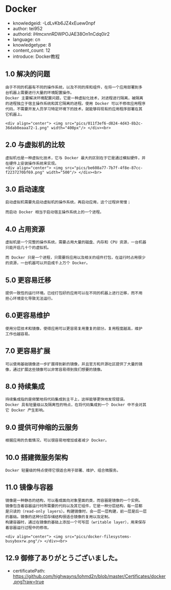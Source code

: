 Docker
===
* knowledgeid: -LdLvKb6JZ4xEuew0npf
* author: tei952
* authorid: iHmcxnnRDWPOJAE38On1nCdq0ir2
* language: cn
* knowledgetype: 8
* content_count: 12
* introduce: Docker教程

## 1.0 解决的问题
```
由于不同的机器有不同的操作系统，以及不同的库和组件，在将一个应用部署到多
台机器上需要进行大量的环境配置操作。
Docker 主要解决环境配置问题，它是一种虚拟化技术，对进程进行隔离，被隔离
的进程独立于宿主操作系统和其它隔离的进程。使用 Docker 可以不修改应用程序
代码，不需要开发人员学习特定环境下的技术，就能够将现有的应用程序部署在其
它机器上。

<div align="center"> <img src="pics/011f3ef6-d824-4d43-8b2c-36dab8eaaa72-1.png" width="400px"/> </div><br>
```
## 2.0 与虚拟机的比较
```
虚拟机也是一种虚拟化技术，它与 Docker 最大的区别在于它是通过模拟硬件，并
在硬件上安装操作系统来实现。
<div align="center"> <img src="pics/be608a77-7b7f-4f8e-87cc-f2237270bf69.png" width="500"/> </div><br>
```
## 3.0 启动速度
```
启动虚拟机需要先启动虚拟机的操作系统，再启动应用，这个过程非常慢；

而启动 Docker 相当于启动宿主操作系统上的一个进程。
```
## 4.0 占用资源
```
虚拟机是一个完整的操作系统，需要占用大量的磁盘、内存和 CPU 资源，一台机器
只能开启几十个的虚拟机。

而 Docker 只是一个进程，只需要将应用以及相关的组件打包，在运行时占用很少
的资源，一台机器可以开启成千上万个 Docker。
```
## 5.0 更容易迁移
```
提供一致性的运行环境。已经打包好的应用可以在不同的机器上进行迁移，而不用
担心环境变化导致无法运行。
```
## 6.0更容易维护
```
使用分层技术和镜像，使得应用可以更容易复用重复的部分。复用程度越高，维护
工作也越容易。
```
## 7.0 更容易扩展
```
可以使用基础镜像进一步扩展得到新的镜像，并且官方和开源社区提供了大量的镜
像，通过扩展这些镜像可以非常容易得到我们想要的镜像。
```
## 8.0 持续集成
```
持续集成指的是频繁地将代码集成到主干上，这样能够更快地发现错误。
Docker 具有轻量级以及隔离性的特点，在将代码集成到一个 Docker 中不会对其
它 Docker 产生影响。
```
## 9.0 提供可伸缩的云服务
```
根据应用的负载情况，可以很容易地增加或者减少 Docker。
```
## 10.0 搭建微服务架构
```
Docker 轻量级的特点使得它很适合用于部署、维护、组合微服务。
```
## 11.0 镜像与容器
```
镜像是一种静态的结构，可以看成面向对象里面的类，而容器是镜像的一个实例。
镜像包含着容器运行时所需要的代码以及其它组件，它是一种分层结构，每一层都
是只读的（read-only layers）。构建镜像时，会一层一层构建，前一层是后一层
的基础。镜像的这种分层存储结构很适合镜像的复用以及定制。
构建容器时，通过在镜像的基础上添加一个可写层（writable layer），用来保存
着容器运行过程中的修改。

<div align="center"> <img src="pics/docker-filesystems-busyboxrw.png"/> </div><br>
```
## 12.9 御修了ありがとうございました。
* certificatePath: https://github.com/highwayns/lohmd2n/blob/master/Certificates/docker.png?raw=true
